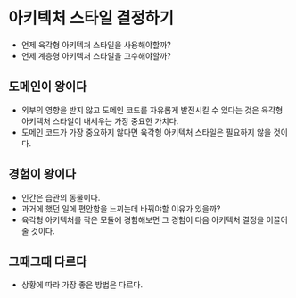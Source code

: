 # 아키텍처 스타일 결정하기
- 언제 육각형 아키텍처 스타일을 사용해야할까?
- 언제 계층형 아키텍처 스타일을 고수해야할까?

## 도메인이 왕이다
- 외부의 영향을 받지 않고 도메인 코드를 자유롭게 발전시킬 수 있다는 것은 육각형 아키텍처 스타일이 내세우는 가장 중요한 가치다.
- 도메인 코드가 가장 중요하지 않다면 육각형 아키텍처 스타일은 필요하지 않을 것이다.

## 경험이 왕이다
- 인간은 습관의 동물이다.
- 과거에 했던 일에 편안함을 느끼는데 바꿔야할 이유가 있을까?
- 육각형 아키텍처를 작은 모듈에 경험해보면 그 경험이 다음 아키텍처 결정을 이끌어 줄 것이다.

## 그때그때 다르다
- 상황에 따라 가장 좋은 방법은 다르다.
